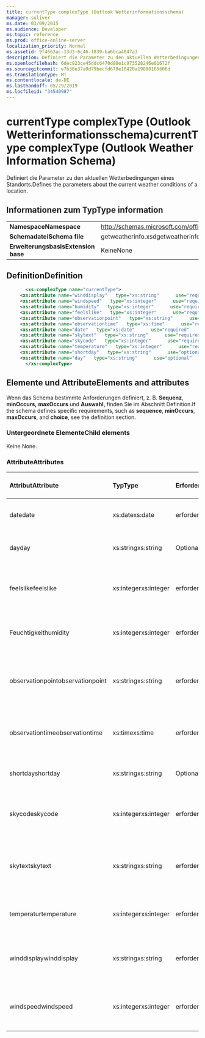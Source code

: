 ```yaml
---
title: currentType complexType (Outlook Wetterinformationsschema)
manager: soliver
ms.date: 03/09/2015
ms.audience: Developer
ms.topic: reference
ms.prod: office-online-server
localization_priority: Normal
ms.assetid: 9f4663ac-13d3-6c46-f839-ba6bca4047a3
description: Definiert die Parameter zu den aktuellen Wetterbedingungen eines Standorts.
ms.openlocfilehash: 6dec923ce45ddc6470d80e1c973528246e01672f
ms.sourcegitcommit: e7b38e37a9d79becfd679e10420a19890165606d
ms.translationtype: MT
ms.contentlocale: de-DE
ms.lasthandoff: 05/29/2019
ms.locfileid: "34540987"
---
```

# <a name="currenttype-complextype-outlook-weather-information-schema"></a><span data-ttu-id="d9983-103">currentType complexType (Outlook Wetterinformationsschema)</span><span class="sxs-lookup"><span data-stu-id="d9983-103">currentType complexType (Outlook Weather Information Schema)</span></span>

<span data-ttu-id="d9983-104">Definiert die Parameter zu den aktuellen Wetterbedingungen eines Standorts.</span><span class="sxs-lookup"><span data-stu-id="d9983-104">Defines the parameters about the current weather conditions of a location.</span></span>
  
## <a name="type-information"></a><span data-ttu-id="d9983-105">Informationen zum Typ</span><span class="sxs-lookup"><span data-stu-id="d9983-105">Type information</span></span>

|||
|:-----|:-----|
|<span data-ttu-id="d9983-106">**Namespace**</span><span class="sxs-lookup"><span data-stu-id="d9983-106">**Namespace**</span></span> <br/> |http://schemas.microsoft.com/office/outlook/15/getweatherinfo.xsd  <br/> |
|<span data-ttu-id="d9983-107">**Schemadatei**</span><span class="sxs-lookup"><span data-stu-id="d9983-107">**Schema file**</span></span> <br/> |<span data-ttu-id="d9983-108">getweatherinfo.xsd</span><span class="sxs-lookup"><span data-stu-id="d9983-108">getweatherinfo.xsd</span></span>  <br/> |
|<span data-ttu-id="d9983-109">**Erweiterungsbasis**</span><span class="sxs-lookup"><span data-stu-id="d9983-109">**Extension base**</span></span> <br/> |<span data-ttu-id="d9983-110">Keine</span><span class="sxs-lookup"><span data-stu-id="d9983-110">None</span></span>  <br/> |
   
## <a name="definition"></a><span data-ttu-id="d9983-111">Definition</span><span class="sxs-lookup"><span data-stu-id="d9983-111">Definition</span></span>

```XML
       <xs:complexType name="currentType">
     <xs:attribute name="winddisplay"   type="xs:string"      use="required"     />
     <xs:attribute name="windspeed"   type="xs:integer"      use="required"     />
     <xs:attribute name="humidity"   type="xs:integer"      use="required"     />
     <xs:attribute name="feelslike"   type="xs:integer"      use="required"     />
     <xs:attribute name="observationpoint"   type="xs:string"      use="required"     />
     <xs:attribute name="observationtime"   type="xs:time"      use="required"     />
     <xs:attribute name="date"   type="xs:date"      use="required"     />
     <xs:attribute name="skytext"   type="xs:string"      use="required"     />
     <xs:attribute name="skycode"   type="xs:integer"      use="required"     />
     <xs:attribute name="temperature"   type="xs:integer"      use="required"     />
     <xs:attribute name="shortday"   type="xs:string"      use="optional"     />
     <xs:attribute name="day"   type="xs:string"      use="optional"     />
       </xs:complexType>

```

## <a name="elements-and-attributes"></a><span data-ttu-id="d9983-112">Elemente und Attribute</span><span class="sxs-lookup"><span data-stu-id="d9983-112">Elements and attributes</span></span>

<span data-ttu-id="d9983-113">Wenn das Schema bestimmte Anforderungen definiert, z. B. **Sequenz**, **minOccurs,** **maxOccurs** und **Auswahl,** finden Sie im Abschnitt Definition.</span><span class="sxs-lookup"><span data-stu-id="d9983-113">If the schema defines specific requirements, such as **sequence**, **minOccurs**, **maxOccurs**, and **choice**, see the definition section.</span></span> 
  
### <a name="child-elements"></a><span data-ttu-id="d9983-114">Untergeordnete Elemente</span><span class="sxs-lookup"><span data-stu-id="d9983-114">Child elements</span></span>

<span data-ttu-id="d9983-115">Keine.</span><span class="sxs-lookup"><span data-stu-id="d9983-115">None.</span></span>
  
### <a name="attributes"></a><span data-ttu-id="d9983-116">Attribute</span><span class="sxs-lookup"><span data-stu-id="d9983-116">Attributes</span></span>

|<span data-ttu-id="d9983-117">**Attribut**</span><span class="sxs-lookup"><span data-stu-id="d9983-117">**Attribute**</span></span>|<span data-ttu-id="d9983-118">**Typ**</span><span class="sxs-lookup"><span data-stu-id="d9983-118">**Type**</span></span>|<span data-ttu-id="d9983-119">**Erforderlich**</span><span class="sxs-lookup"><span data-stu-id="d9983-119">**Required**</span></span>|<span data-ttu-id="d9983-120">**Beschreibung**</span><span class="sxs-lookup"><span data-stu-id="d9983-120">**Description**</span></span>|<span data-ttu-id="d9983-121">**Mögliche Werte**</span><span class="sxs-lookup"><span data-stu-id="d9983-121">**Possible values**</span></span>|
|:-----|:-----|:-----|:-----|:-----|
|<span data-ttu-id="d9983-122">date</span><span class="sxs-lookup"><span data-stu-id="d9983-122">date</span></span>  <br/> |<span data-ttu-id="d9983-123">xs:date</span><span class="sxs-lookup"><span data-stu-id="d9983-123">xs:date</span></span>  <br/> |<span data-ttu-id="d9983-124">erforderlich</span><span class="sxs-lookup"><span data-stu-id="d9983-124">required</span></span>  <br/> |<span data-ttu-id="d9983-125">Gibt das heutige Datum an.</span><span class="sxs-lookup"><span data-stu-id="d9983-125">Specifies today's date.</span></span>  <br/> |<span data-ttu-id="d9983-126">Ein Wert vom Typ xs:date</span><span class="sxs-lookup"><span data-stu-id="d9983-126">A value of the type xs:date</span></span>  <br/> |
|<span data-ttu-id="d9983-127">day</span><span class="sxs-lookup"><span data-stu-id="d9983-127">day</span></span>  <br/> |<span data-ttu-id="d9983-128">xs:string</span><span class="sxs-lookup"><span data-stu-id="d9983-128">xs:string</span></span>  <br/> |<span data-ttu-id="d9983-129">Optional</span><span class="sxs-lookup"><span data-stu-id="d9983-129">optional</span></span>  <br/> |<span data-ttu-id="d9983-130">Gibt einen Tag für die Prognose an.</span><span class="sxs-lookup"><span data-stu-id="d9983-130">Specifies a day for the forecast.</span></span>  <br/> |<span data-ttu-id="d9983-131">Ein Wert vom Typ xs:string</span><span class="sxs-lookup"><span data-stu-id="d9983-131">A value of the type xs:string</span></span>  <br/> |
|<span data-ttu-id="d9983-132">feelslike</span><span class="sxs-lookup"><span data-stu-id="d9983-132">feelslike</span></span>  <br/> |<span data-ttu-id="d9983-133">xs:integer</span><span class="sxs-lookup"><span data-stu-id="d9983-133">xs:integer</span></span>  <br/> |<span data-ttu-id="d9983-134">erforderlich</span><span class="sxs-lookup"><span data-stu-id="d9983-134">required</span></span>  <br/> |<span data-ttu-id="d9983-135">Gibt die Temperatur an, wie sich das aktuelle Wetter anfühlt.</span><span class="sxs-lookup"><span data-stu-id="d9983-135">Specifies the temperature of how the current weather feels like.</span></span>  <br/> |<span data-ttu-id="d9983-136">Ein Wert vom Typ xs:integer</span><span class="sxs-lookup"><span data-stu-id="d9983-136">A value of the type xs:integer</span></span>  <br/> |
|<span data-ttu-id="d9983-137">Feuchtigkeit</span><span class="sxs-lookup"><span data-stu-id="d9983-137">humidity</span></span>  <br/> |<span data-ttu-id="d9983-138">xs:integer</span><span class="sxs-lookup"><span data-stu-id="d9983-138">xs:integer</span></span>  <br/> |<span data-ttu-id="d9983-139">erforderlich</span><span class="sxs-lookup"><span data-stu-id="d9983-139">required</span></span>  <br/> |<span data-ttu-id="d9983-140">Gibt den aktuellen numerischen Feuchtigkeitswert an.</span><span class="sxs-lookup"><span data-stu-id="d9983-140">Specifies the current numerical humidity value.</span></span>  <br/> |<span data-ttu-id="d9983-141">Ein Wert vom Typ xs:integer</span><span class="sxs-lookup"><span data-stu-id="d9983-141">A value of the type xs:integer</span></span>  <br/> |
|<span data-ttu-id="d9983-142">observationpoint</span><span class="sxs-lookup"><span data-stu-id="d9983-142">observationpoint</span></span>  <br/> |<span data-ttu-id="d9983-143">xs:string</span><span class="sxs-lookup"><span data-stu-id="d9983-143">xs:string</span></span>  <br/> |<span data-ttu-id="d9983-144">erforderlich</span><span class="sxs-lookup"><span data-stu-id="d9983-144">required</span></span>  <br/> |<span data-ttu-id="d9983-145">Gibt an, wo die aktuellen Wetterinformationen beobachtet werden.</span><span class="sxs-lookup"><span data-stu-id="d9983-145">Specifies where the current weather information is observed from.</span></span>  <br/> |<span data-ttu-id="d9983-146">Ein Wert vom Typ xs:string</span><span class="sxs-lookup"><span data-stu-id="d9983-146">A value of the type xs:string</span></span>  <br/> |
|<span data-ttu-id="d9983-147">observationtime</span><span class="sxs-lookup"><span data-stu-id="d9983-147">observationtime</span></span>  <br/> |<span data-ttu-id="d9983-148">xs:time</span><span class="sxs-lookup"><span data-stu-id="d9983-148">xs:time</span></span>  <br/> |<span data-ttu-id="d9983-149">erforderlich</span><span class="sxs-lookup"><span data-stu-id="d9983-149">required</span></span>  <br/> |<span data-ttu-id="d9983-150">Gibt an, wann die aktuellen Wetterinformationen beobachtet werden.</span><span class="sxs-lookup"><span data-stu-id="d9983-150">Specifies when the current weather information is observed at.</span></span>  <br/> |<span data-ttu-id="d9983-151">Ein Wert vom Typ xs:time</span><span class="sxs-lookup"><span data-stu-id="d9983-151">A value of the type xs:time</span></span>  <br/> |
|<span data-ttu-id="d9983-152">shortday</span><span class="sxs-lookup"><span data-stu-id="d9983-152">shortday</span></span>  <br/> |<span data-ttu-id="d9983-153">xs:string</span><span class="sxs-lookup"><span data-stu-id="d9983-153">xs:string</span></span>  <br/> |<span data-ttu-id="d9983-154">Optional</span><span class="sxs-lookup"><span data-stu-id="d9983-154">optional</span></span>  <br/> |<span data-ttu-id="d9983-155">Gibt einen Tag in abgekürzter Form an.</span><span class="sxs-lookup"><span data-stu-id="d9983-155">Specifies a day in abbreviated form.</span></span>  <br/> |<span data-ttu-id="d9983-156">Ein Wert vom Typ xs:string</span><span class="sxs-lookup"><span data-stu-id="d9983-156">A value of the type xs:string</span></span>  <br/> |
|<span data-ttu-id="d9983-157">skycode</span><span class="sxs-lookup"><span data-stu-id="d9983-157">skycode</span></span>  <br/> |<span data-ttu-id="d9983-158">xs:integer</span><span class="sxs-lookup"><span data-stu-id="d9983-158">xs:integer</span></span>  <br/> |<span data-ttu-id="d9983-159">erforderlich</span><span class="sxs-lookup"><span data-stu-id="d9983-159">required</span></span>  <br/> |<span data-ttu-id="d9983-160">Gibt einen ganzzahligen Code für die aktuellen Wetterbedingungen an.</span><span class="sxs-lookup"><span data-stu-id="d9983-160">Specifies an integer code for the current weather conditions.</span></span>  <br/> |<span data-ttu-id="d9983-161">Ein Wert vom Typ xs:integer</span><span class="sxs-lookup"><span data-stu-id="d9983-161">A value of the type xs:integer</span></span>  <br/> |
|<span data-ttu-id="d9983-162">skytext</span><span class="sxs-lookup"><span data-stu-id="d9983-162">skytext</span></span>  <br/> |<span data-ttu-id="d9983-163">xs:string</span><span class="sxs-lookup"><span data-stu-id="d9983-163">xs:string</span></span>  <br/> |<span data-ttu-id="d9983-164">erforderlich</span><span class="sxs-lookup"><span data-stu-id="d9983-164">required</span></span>  <br/> |<span data-ttu-id="d9983-165">Gibt ein bis zwei Wörter an, die aktuelle Wetterbedingungen beschreiben.</span><span class="sxs-lookup"><span data-stu-id="d9983-165">Specifies one to two words describing current weather conditions.</span></span>  <br/> |<span data-ttu-id="d9983-166">Ein Wert vom Typ xs:string</span><span class="sxs-lookup"><span data-stu-id="d9983-166">A value of the type xs:string</span></span>  <br/> |
|<span data-ttu-id="d9983-167">temperatur</span><span class="sxs-lookup"><span data-stu-id="d9983-167">temperature</span></span>  <br/> |<span data-ttu-id="d9983-168">xs:integer</span><span class="sxs-lookup"><span data-stu-id="d9983-168">xs:integer</span></span>  <br/> |<span data-ttu-id="d9983-169">erforderlich</span><span class="sxs-lookup"><span data-stu-id="d9983-169">required</span></span>  <br/> |<span data-ttu-id="d9983-170">Gibt die aktuelle Temperatur des Standorts an.</span><span class="sxs-lookup"><span data-stu-id="d9983-170">Specifies the current temperature of the location.</span></span>  <br/> |<span data-ttu-id="d9983-171">Ein Wert vom Typ xs:integer</span><span class="sxs-lookup"><span data-stu-id="d9983-171">A value of the type xs:integer</span></span>  <br/> |
|<span data-ttu-id="d9983-172">winddisplay</span><span class="sxs-lookup"><span data-stu-id="d9983-172">winddisplay</span></span>  <br/> |<span data-ttu-id="d9983-173">xs:string</span><span class="sxs-lookup"><span data-stu-id="d9983-173">xs:string</span></span>  <br/> |<span data-ttu-id="d9983-174">erforderlich</span><span class="sxs-lookup"><span data-stu-id="d9983-174">required</span></span>  <br/> |<span data-ttu-id="d9983-175">Eine Zeichenfolge, die die aktuellen Windbedingungen beschreibt.</span><span class="sxs-lookup"><span data-stu-id="d9983-175">A string that describes the current wind conditions.</span></span>  <br/> |<span data-ttu-id="d9983-176">Ein Wert vom Typ xs:string</span><span class="sxs-lookup"><span data-stu-id="d9983-176">A value of the type xs:string</span></span>  <br/> |
|<span data-ttu-id="d9983-177">windspeed</span><span class="sxs-lookup"><span data-stu-id="d9983-177">windspeed</span></span>  <br/> |<span data-ttu-id="d9983-178">xs:integer</span><span class="sxs-lookup"><span data-stu-id="d9983-178">xs:integer</span></span>  <br/> |<span data-ttu-id="d9983-179">erforderlich</span><span class="sxs-lookup"><span data-stu-id="d9983-179">required</span></span>  <br/> |<span data-ttu-id="d9983-180">Gibt den aktuellen numerischen Windgeschwindigkeitswert an.</span><span class="sxs-lookup"><span data-stu-id="d9983-180">Specifies the current numerical wind speed value.</span></span>  <br/> |<span data-ttu-id="d9983-181">Ein Wert vom Typ xs:integer</span><span class="sxs-lookup"><span data-stu-id="d9983-181">A value of the type xs:integer</span></span>  <br/> |
   

